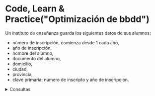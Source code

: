 # Code, Learn & Practice("Optimización de bbdd")
 
Un instituto de enseñanza guarda los siguientes datos de sus alumnos:

- número de inscripción, comienza desde 1 cada año,
- año de inscripción,
- nombre del alumno,
- documento del alumno,
- domicilio,
- ciudad,
- provincia,
- clave primaria: número de inscripto y año de inscripción.
 <details>
 <summary>Consultas</summary>

 ``` sql

- Elimine la tabla "alumno" si existe.

DROP TABLE IF EXISTS alumno;

- Cree la tabla definiendo una clave primaria compuesta (año de inscripción y número de inscripción).

CREATE TABLE alumno (
    numero_inscripcion INT NOT NULL,
    anio_inscripcion INT NOT NULL,
    nombre VARCHAR(100),
    documento VARCHAR(20),
    domicilio VARCHAR(150),
    ciudad VARCHAR(50),
    provincia VARCHAR(50),
    PRIMARY KEY (anio_inscripcion, numero_inscripcion)
);

- Define los siguientes indices:
- Un índice único por el campo "documento" y un índice común por ciudad y provincia.

CREATE UNIQUE INDEX idx_documento ON alumno(documento);
CREATE INDEX idx_ciudad_provincia ON alumno(ciudad, provincia);

 - Vea los índices de la tabla.

SHOW INDEX FROM alumno;

- Intente ingresar un alumno con clave primaria repetida.

INSERT INTO alumno VALUES (1, 2024, 'Carlos García', '87654321', 'Calle 2', 'Rosario', 'Santa Fe');

- Intente ingresar un alumno con documento repetido.

INSERT INTO alumno VALUES (2, 2024, 'Ana Torres', '12345678', 'Calle 3', 'Mendoza', 'Mendoza');

- Ingrese varios alumnos de la misma ciudad y provincia.

INSERT INTO alumno VALUES (2, 2024, 'Luis Martínez', '22334455', 'Calle 4', 'Salta', 'Salta');
INSERT INTO alumno VALUES (3, 2024, 'María Gómez', '33445566', 'Calle 5', 'Salta', 'Salta');

- Elimina los indices creados, y muestra que ya no se encuentran

DROP INDEX idx_documento ON alumno;
DROP INDEX idx_ciudad_provincia ON alumno;

SHOW INDEX FROM alumno;
